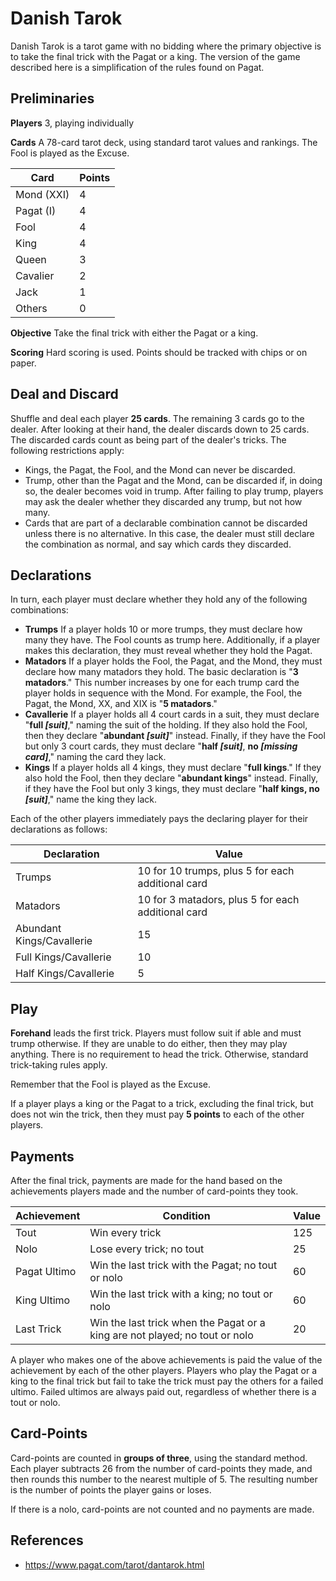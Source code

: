 # Danish Tarok

Danish Tarok is a tarot game with no bidding where the primary objective is to take the final trick with the Pagat or a king. The version of the game described here is a simplification of the rules found on Pagat.

## Preliminaries

**Players** 3, playing individually

**Cards** A 78-card tarot deck, using standard tarot values and rankings. The Fool is played as the Excuse.

Card       | Points
---------- | ------
Mond (XXI) | 4
Pagat (I)  | 4
Fool       | 4
King       | 4
Queen      | 3
Cavalier   | 2
Jack       | 1
Others     | 0

**Objective** Take the final trick with either the Pagat or a king.

**Scoring** Hard scoring is used. Points should be tracked with chips or on paper.

## Deal and Discard

Shuffle and deal each player **25 cards**. The remaining 3 cards go to the dealer. After looking at their hand, the dealer discards down to 25 cards. The discarded cards count as being part of the dealer's tricks. The following restrictions apply:

- Kings, the Pagat, the Fool, and the Mond can never be discarded.
- Trump, other than the Pagat and the Mond, can be discarded if, in doing so, the dealer becomes void in trump. After failing to play trump, players may ask the dealer whether they discarded any trump, but not how many.
- Cards that are part of a declarable combination cannot be discarded unless there is no alternative. In this case, the dealer must still declare the combination as normal, and say which cards they discarded.

## Declarations

In turn, each player must declare whether they hold any of the following combinations:

- **Trumps** If a player holds 10 or more trumps, they must declare how many they have. The Fool counts as trump here. Additionally, if a player makes this declaration, they must reveal whether they hold the Pagat.
- **Matadors** If a player holds the Fool, the Pagat, and the Mond, they must declare how many matadors they hold. The basic declaration is "**3 matadors**." This number increases by one for each trump card the player holds in sequence with the Mond. For example, the Fool, the Pagat, the Mond, XX, and XIX is "**5 matadors**."
- **Cavallerie** If a player holds all 4 court cards in a suit, they must declare "**full *[suit]***," naming the suit of the holding. If they also hold the Fool, then they declare "**abundant *[suit]***" instead. Finally, if they have the Fool but only 3 court cards, they must declare "**half *[suit]***, **no *[missing card]***," naming the card they lack.
- **Kings** If a player holds all 4 kings, they must declare "**full kings**." If they also hold the Fool, then they declare "**abundant kings**" instead. Finally, if they have the Fool but only 3 kings, they must declare "**half kings, no *[suit]***," name the king they lack.

Each of the other players immediately pays the declaring player for their declarations as follows:

Declaration               | Value
------------------------- | -----
Trumps                    | 10 for 10 trumps, plus 5 for each additional card
Matadors                  | 10 for 3 matadors, plus 5 for each additional card
Abundant Kings/Cavallerie | 15
Full Kings/Cavallerie     | 10
Half Kings/Cavallerie     | 5

## Play

**Forehand** leads the first trick. Players must follow suit if able and must trump otherwise. If they are unable to do either, then they may play anything. There is no requirement to head the trick. Otherwise, standard trick-taking rules apply.

Remember that the Fool is played as the Excuse.

If a player plays a king or the Pagat to a trick, excluding the final trick, but does not win the trick, then they must pay **5 points** to each of the other players.

## Payments

After the final trick, payments are made for the hand based on the achievements players made and the number of card-points they took.

Achievement  | Condition                                                                   | Value
------------ | --------------------------------------------------------------------------- | -----
Tout         | Win every trick                                                             | 125
Nolo         | Lose every trick; no tout                                                   | 25
Pagat Ultimo | Win the last trick with the Pagat; no tout or nolo                          | 60
King Ultimo  | Win the last trick with a king; no tout or nolo                             | 60
Last Trick   | Win the last trick when the Pagat or a king are not played; no tout or nolo | 20

A player who makes one of the above achievements is paid the value of the achievement by each of the other players. Players who play the Pagat or a king to the final trick but fail to take the trick must pay the others for a failed ultimo. Failed ultimos are always paid out, regardless of whether there is a tout or nolo.

## Card-Points

Card-points are counted in **groups of three**, using the standard method. Each player subtracts 26 from the number of card-points they made, and then rounds this number to the nearest multiple of 5. The resulting number is the number of points the player gains or loses.

If there is a nolo, card-points are not counted and no payments are made.

## References

- https://www.pagat.com/tarot/dantarok.html